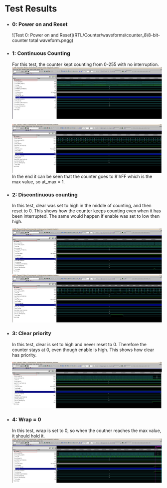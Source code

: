 # Test Results

- ### 0: Power on and Reset

  ![Test 0: Power on and Reset](RTL/Counter/waveforms\counter_8\8-bit-counter total waveform.pngg)

- ### 1: Continuous Counting
  
  For this test, the counter kept counting from 0-255 with no interruption.
  ![Test 1](RTL/Counter/waveforms/counter_8/8-bit-test1.png)

  ![Test 0 Zoom](RTL/Counter/waveforms/counter_8/8-bit-test1-zoom.png)
  In the end it can be seen that the counter goes to 8'hFF which is the max value, so at_max = 1.

- ### 2: Discontinuous counting
  
  In this test, clear was set to high in the middle of counting, and then reset to 0. This shows how the counter keeps counting even when it has been interrupted. The same would happen if enable was set to low then high.

  ![Test 2 1](RTL/Counter/waveforms/counter_8/8-bit-test-2.png)
  ![Test 2 2](RTL/Counter/waveforms/counter_8/8-bit-test-2-reset.png)
  
- ### 3: Clear priority
  
  In this test, clear is set to high and never reset to 0. Therefore the counter stays at 0, even though enable is high. This shows how clear has priority.

  ![Test 3](RTL/Counter/waveforms/counter_8/8-bit-test-3.png)

- ### 4: Wrap = 0
  
  In this test, wrap is set to 0, so when the coutner reaches the max value, it should hold it.
  ![Test 4](RTL/Counter/waveforms/counter_8/8-bit-test-4.png)
